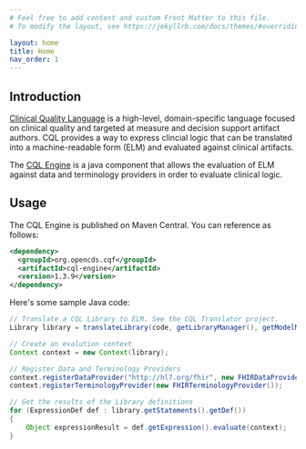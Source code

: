 ```yaml
---
# Feel free to add content and custom Front Matter to this file.
# To modify the layout, see https://jekyllrb.com/docs/themes/#overriding-theme-defaults

layout: home
title: Home
nav_order: 1
---
```


## Introduction

[Clinical Quality Language](https://cql.hl7.org/) is a high-level, domain-specific language focused on clinical quality and targeted at measure and decision support artifact authors. CQL provides a way to express clincial logic that can be translated into a machine-readable form (ELM) and evaluated against clinical artifacts.

The [CQL Engine](https://github.com/DBCG/cql_engine) is a java component that allows the evaluation of ELM against data and terminology providers in order to evaluate clinical logic.

## Usage

The CQL Engine is published on Maven Central. You can reference as follows:

```xml
<dependency>
  <groupId>org.opencds.cqf</groupId>
  <artifactId>cql-engine</artifactId>
  <version>1.3.9</version>
</dependency>
```

Here's some sample Java code:

```java
// Translate a CQL Library to ELM. See the CQL Translator project.
Library library = translateLibrary(code, getLibraryManager(), getModelManager());

// Create an evalution context
Context context = new Context(library);

// Register Data and Terminology Providers
context.registerDataProvider("http://hl7.org/fhir", new FHIRDataProvider());
context.registerTerminologyProvider(new FHIRTerminologyProvider());

// Get the results of the Library definitions
for (ExpressionDef def : library.getStatements().getDef())
{
    Object expressionResult = def.getExpression().evaluate(context);
}
```
